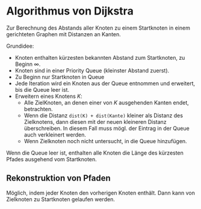 # Algorithmus von Dijkstra
Zur Berechnung des Abstands aller Knoten zu einem Startknoten in einem
gerichteten Graphen mit Distanzen an Kanten.

Grundidee:

- Knoten enthalten kürzesten bekannten Abstand zum Startknoten, zu Beginn
  $\infty$.
- Knoten sind in einer Priority Queue (kleinster Abstand zuerst).
- Zu Beginn nur Startknoten in Queue
- Jede Iteration wird ein Knoten aus der Queue entnommen und erweitert,
  bis die Queue leer ist.
- Erweitern eines Knotens $K$:
    - Alle ZielKnoten, an denen einer von $K$ ausgehenden Kanten endet, betrachten.
    - Wenn die Distanz `dist(K) + dist(Kante)` kleiner als Distanz des Zielknotens,
      dann diesen mit der neuen kleineren Distanz überschreiben.
      In diesem Fall muss mögl. der Eintrag in der Queue auch verkleinert werden.
    - Wenn Zielknoten noch nicht untersucht, in die Queue hinzufügen.

Wenn die Queue leer ist, enthalten alle Knoten die Länge des kürzesten Pfades
ausgehend vom Startknoten.

## Rekonstruktion von Pfaden
Möglich, indem jeder Knoten den vorherigen Knoten enthält. Dann
kann von Zielknoten zu Startknoten gelaufen werden.

